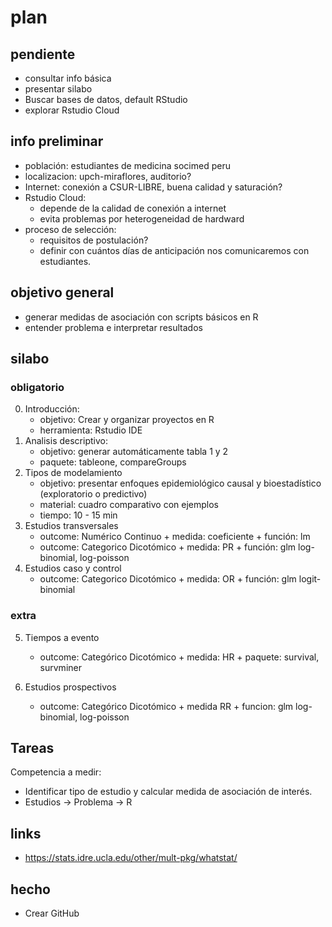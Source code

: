 # plan

## pendiente
- consultar info básica
- presentar silabo
- Buscar bases de datos, default RStudio
- explorar Rstudio Cloud

## info preliminar

- población: estudiantes de medicina socimed peru
- localizacion: upch-miraflores, auditorio?
- Internet: conexión a CSUR-LIBRE, buena calidad y saturación?
- Rstudio Cloud: 
  - depende de la calidad de conexión a internet
  - evita problemas por heterogeneidad de hardward
- proceso de selección:
  - requisitos de postulación?
  - definir con cuántos días de anticipación nos comunicaremos con estudiantes.

## objetivo general

- generar medidas de asociación con scripts básicos en R
- entender problema e interpretar resultados

## silabo

### obligatorio

0. Introducción: 
	- objetivo: Crear y organizar proyectos en R
  	- herramienta: Rstudio IDE
1. Analisis descriptivo:
  	- objetivo: generar automáticamente tabla 1 y 2
  	- paquete: tableone, compareGroups
2. Tipos de modelamiento
  	- objetivo: presentar enfoques epidemiológico causal y bioestadístico (exploratorio o predictivo)
  	- material: cuadro comparativo con ejemplos
	- tiempo: 10 - 15 min
3. Estudios transversales
	- outcome: Numérico Continuo
    		+ medida: coeficiente
    		+ función: lm
	- outcome: Categorico Dicotómico
    		+ medida: PR
    		+ función: glm log-binomial, log-poisson
4. Estudios caso y control
	- outcome: Categorico Dicotómico
    		+ medida: OR
    		+ función: glm logit-binomial

### extra

5. Tiempos a evento
  	
	- outcome: Categórico Dicotómico
    		+ medida: HR
    		+ paquete: survival, survminer

6. Estudios prospectivos
	
	- outcome: Categórico Dicotómico
    		+ medida RR
    		+ funcion: glm log-binomial, log-poisson

## Tareas

Competencia a medir: 

- Identificar tipo de estudio y calcular medida de asociación de interés.
- Estudios -> Problema -> R

## links

- https://stats.idre.ucla.edu/other/mult-pkg/whatstat/

## hecho

- Crear GitHub
